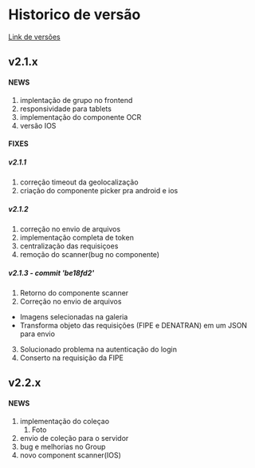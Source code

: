 # Historico de versão
[Link de versões](https://drive.google.com/drive/u/0/folders/1BvWLOoRFLh2ooxVWk4sFbciwF0QQhkaV)

## v2.1.x
#### **NEWS**
1. implentação de grupo no frontend
2. responsividade para tablets
3. implementação do componente OCR
4. versão IOS

#### **FIXES** 
##### v2.1.1

1. correção timeout da geolocalização
2. criação do componente picker pra android e ios

##### v2.1.2

1. correção no envio de arquivos
2. implementação completa de token
3. centralização das requisiçoes
4. remoção do scanner(bug no componente)

##### v2.1.3 - commit 'be18fd2'

1. Retorno do componente scanner
2. Correção no envio de arquivos
- Imagens selecionadas na galeria
- Transforma objeto das requisições (FIPE e DENATRAN) em um JSON para envio
3. Solucionado problema na autenticação do login
4. Conserto na requisição da FIPE


## v2.2.x
#### **NEWS**
1. implementação do coleçao
    1. Foto
2. envio de coleção para o servidor
3. bug e melhorias no Group
4. novo component scanner(IOS)
